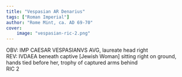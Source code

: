 ```yaml
---
title: "Vespasian AR Denarius"
tags: ["Roman Imperial"]
author: "Rome Mint, ca. AD 69-70"
cover:
    image: "vespasian-ric-2.png"
---
```


OBV: IMP CAESAR VESPASIANVS AVG, laureate head right  
REV: IVDAEA beneath captive [Jewish Woman] sitting right on ground, hands tied before her, trophy of captured arms behind  
RIC 2